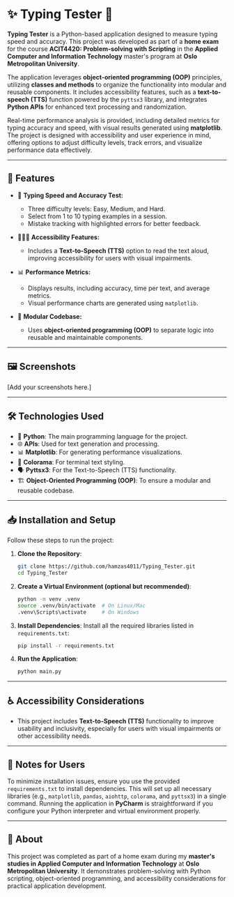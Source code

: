 # ✨ Typing Tester 🎯

**Typing Tester** is a Python-based application designed to measure typing speed and accuracy. This project was developed as part of a **home exam** for the course **ACIT4420: Problem-solving with Scripting** in the **Applied Computer and Information Technology** master's program at **Oslo Metropolitan University**.

The application leverages **object-oriented programming (OOP)** principles, utilizing **classes and methods** to organize the functionality into modular and reusable components. It includes accessibility features, such as a **text-to-speech (TTS)** function powered by the `pyttsx3` library, and integrates **Python APIs** for enhanced text processing and randomization.

Real-time performance analysis is provided, including detailed metrics for typing accuracy and speed, with visual results generated using **matplotlib**. The project is designed with accessibility and user experience in mind, offering options to adjust difficulty levels, track errors, and visualize performance data effectively.

---

## 🚀 Features

- 🎯 **Typing Speed and Accuracy Test:**
  - Three difficulty levels: Easy, Medium, and Hard.
  - Select from 1 to 10 typing examples in a session.
  - Mistake tracking with highlighted errors for better feedback.

- 🧑‍🤝‍🧑 **Accessibility Features:**
  - Includes a **Text-to-Speech (TTS)** option to read the text aloud, improving accessibility for users with visual impairments.

- 📊 **Performance Metrics:**
  - Displays results, including accuracy, time per text, and average metrics.
  - Visual performance charts are generated using `matplotlib`.

- 🔗 **Modular Codebase:**
  - Uses **object-oriented programming (OOP)** to separate logic into reusable and maintainable components.

---

## 🖼️ Screenshots

[Add your screenshots here.]

---

## 🛠️ Technologies Used

- 🐍 **Python**: The main programming language for the project.
- 🌐 **APIs**: Used for text generation and processing.
- 📊 **Matplotlib**: For generating performance visualizations.
- 🎨 **Colorama**: For terminal text styling.
- 🗣️ **Pyttsx3**: For the Text-to-Speech (TTS) functionality.
- 🏗️ **Object-Oriented Programming (OOP)**: To ensure a modular and reusable codebase.

---

## 📥 Installation and Setup

Follow these steps to run the project:

1. **Clone the Repository**:
   ```bash
   git clone https://github.com/hamzas4011/Typing_Tester.git
   cd Typing_Tester
   ```

2. **Create a Virtual Environment (optional but recommended)**:
   ```bash
   python -m venv .venv
   source .venv/bin/activate  # On Linux/Mac
   .venv\Scripts\activate     # On Windows
   ```

3. **Install Dependencies**:
   Install all the required libraries listed in `requirements.txt`:
   ```bash
   pip install -r requirements.txt
   ```

4. **Run the Application**:
   ```bash
   python main.py
   ```

---

## ♿ Accessibility Considerations

- This project includes **Text-to-Speech (TTS)** functionality to improve usability and inclusivity, especially for users with visual impairments or other accessibility needs.

---

## 📌 Notes for Users

To minimize installation issues, ensure you use the provided `requirements.txt` to install dependencies. This will set up all necessary libraries (e.g., `matplotlib`, `pandas`, `aiohttp`, `colorama`, and `pyttsx3`) in a single command. Running the application in **PyCharm** is straightforward if you configure your Python interpreter and virtual environment properly.

---

## 🏫 About

This project was completed as part of a home exam during my **master's studies in Applied Computer and Information Technology** at **Oslo Metropolitan University**. It demonstrates problem-solving with Python scripting, object-oriented programming, and accessibility considerations for practical application development.
